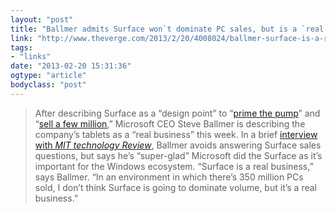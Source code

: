 ```yaml
---
layout: "post"
title: "Ballmer admits Surface won`t dominate PC sales, but is a `real business`"
link: "http://www.theverge.com/2013/2/20/4008024/ballmer-surface-is-a-real-business-won-dominate-volume"
tags: 
- "links"
date: "2013-02-20 15:31:36"
ogtype: "article"
bodyclass: "post"
---
```


> After describing Surface as a “design point” to “[prime the pump](http://www.theverge.com/2012/6/18/3095910/steve-ballmer-on-microsoft-surface-we-want-to-prime-the-pump)” and “[sell a few million](http://www.theverge.com/2012/7/10/3148570/steve-ballmer-microsoft-surface-sales-estimates),” Microsoft CEO Steve Ballmer is describing the company’s tablets as a “real business” this week. In a brief [interview with *MIT technology Review*](http://www.technologyreview.com/featuredstory/511076/steve-ballmer-on-the-strategy-behind-his-strangest-product/), Ballmer avoids answering Surface sales questions, but says he’s “super-glad” Microsoft did the Surface as it’s important for the Windows ecosystem. “Surface is a real business,” says Ballmer. “In an environment in which there’s 350 million PCs sold, I don’t think Surface is going to dominate volume, but it’s a real business.”